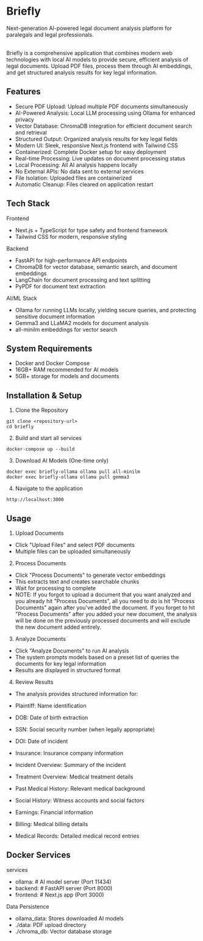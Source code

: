 # Briefly 
Next-generation AI-powered legal document analysis platform for paralegals and legal professionals. <br/><br/>

Briefly is a comprehensive application that combines modern web technologies with local AI models to provide secure, efficient analysis of legal documents. Upload PDF files, process them through AI embeddings, and get structured analysis results for key legal information.

## Features
- Secure PDF Upload: Upload multiple PDF documents simultaneously
- AI-Powered Analysis: Local LLM processing using Ollama for enhanced privacy
- Vector Database: ChromaDB integration for efficient document search and retrieval
- Structured Output: Organized analysis results for key legal fields
- Modern UI: Sleek, responsive Next.js frontend with Tailwind CSS
- Containerized: Complete Docker setup for easy deployment
- Real-time Processing: Live updates on document processing status
- Local Processing: All AI analysis happens locally
- No External APIs: No data sent to external services
- File Isolation: Uploaded files are containerized
- Automatic Cleanup: Files cleared on application restart

## Tech Stack
Frontend
- Next.js + TypeScript for type safety and frontend framework
- Tailwind CSS for modern, responsive styling

Backend
- FastAPI for high-performance API endpoints
- ChromaDB for vector database, semantic search, and document embeddings
- LangChain for document processing and text splitting
- PyPDF for document text extraction

AI/ML Stack
- Ollama for running LLMs locally, yielding secure queries, and protecting sensitive document information 
- Gemma3 and LLaMA2 models for document analysis
- all-minilm embeddings for vector search

## System Requirements
- Docker and Docker Compose
- 16GB+ RAM recommended for AI models
- 5GB+ storage for models and documents

## Installation & Setup
1. Clone the Repository
```
git clone <repository-url>
cd briefly
```

2.  Build and start all services
```
docker-compose up --build
```

3. Download AI Models (One-time only)

```
docker exec briefly-ollama ollama pull all-minilm
docker exec briefly-ollama ollama pull gemma3
```

4. Navigate to the application
```
http://localhost:3000
```


## Usage
1. Upload Documents 
- Click "Upload Files" and select PDF documents 
- Multiple files can be uploaded simultaneously 

2. Process Documents
- Click "Process Documents" to generate vector embeddings 
- This extracts text and creates searchable chunks 
- Wait for processing to complete 
- NOTE: If you forgot to upload a document that you want analyzed and you already hit "Process Documents", all you need to do is hit "Process Documents" again after you've added the document. If you forget to hit "Process Documents" after you added your new document, the analysis will be done on the previously processed documents and will exclude the new document added entirely.

3. Analyze Documents
- Click "Analyze Documents" to run AI analysis 
- The system prompts models based on a preset list of queries the documents for key legal information 
- Results are displayed in structured format

4. Review Results
- The analysis provides structured information for:

- Plaintiff: Name identification
- DOB: Date of birth extraction
- SSN: Social security number (when legally appropriate)
- DOI: Date of incident
- Insurance: Insurance company information
- Incident Overview: Summary of the incident
- Treatment Overview: Medical treatment details
- Past Medical History: Relevant medical background
- Social History: Witness accounts and social factors
- Earnings: Financial information
- Billing: Medical billing details
- Medical Records: Detailed medical record entries

## Docker Services

services
- ollama:      # AI model server (Port 11434)
- backend:     # FastAPI server (Port 8000)  
- frontend:    # Next.js app (Port 3000)
  
Data Persistence
- ollama_data: Stores downloaded AI models
- ./data: PDF upload directory
- ./chroma_db: Vector database storage 

